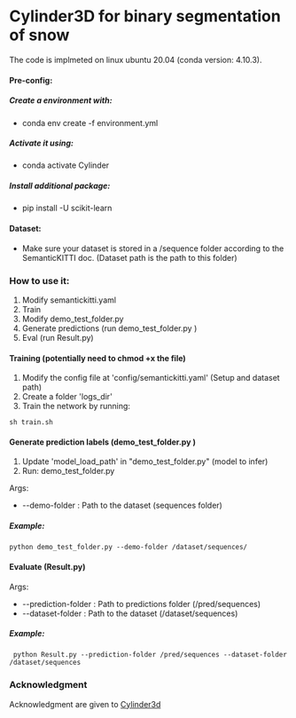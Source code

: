 # Cylinder3D for binary segmentation of snow

The code is implmeted on linux ubuntu 20.04 (conda version: 4.10.3).


#### Pre-config:
##### Create a environment with:
  * conda env create -f environment.yml
 ##### Activate it using:
  * conda activate Cylinder
##### Install additional package:
  * pip install -U scikit-learn
  
#### Dataset:
* Make sure your dataset is stored in a /sequence folder according to the SemanticKITTI doc. (Dataset path is the path to this folder)
 
  
### How to use it:
1. Modify semantickitti.yaml
2. Train
3. Modify demo_test_folder.py
4. Generate predictions (run demo_test_folder.py )
5. Eval (run Result.py)

#### Training (potentially need to chmod +x the file)

1. Modify the config file at 'config/semantickitti.yaml' (Setup and dataset path)
2. Create a folder 'logs_dir'
3. Train the network by running: 
```
sh train.sh
```

#### Generate prediction labels (demo_test_folder.py )
1. Update 'model_load_path' in "demo_test_folder.py" (model to infer)
3. Run: demo_test_folder.py

  Args:
* --demo-folder : Path to the dataset (sequences folder)
 ##### Example:
```
python demo_test_folder.py --demo-folder /dataset/sequences/
```


#### Evaluate (Result.py)    
 Args:
* --prediction-folder : Path to predictions folder (/pred/sequences)
* --dataset-folder : Path to the dataset (/dataset/sequences)   
 ##### Example:

 ```
  python Result.py --prediction-folder /pred/sequences --dataset-folder /dataset/sequences
 ``` 
  
  ### Acknowledgment
Acknowledgment are given to [Cylinder3d](https://github.com/xinge008/Cylinder3D/blob/master/README.md)
